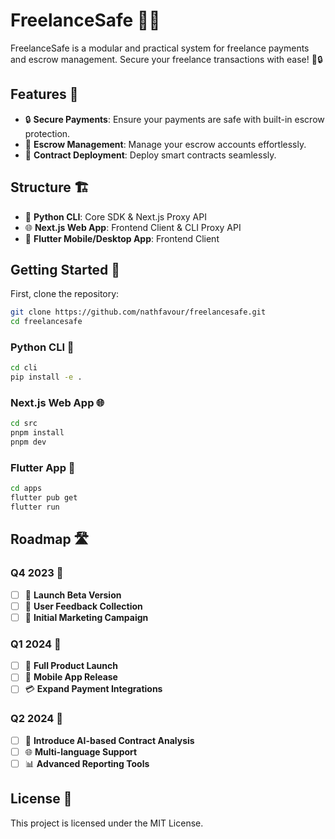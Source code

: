 # FreelanceSafe 🚀✨

FreelanceSafe is a modular and practical system for freelance payments and escrow management. Secure your freelance transactions with ease! 💼🔒

## Features 🌟

- 🔒 **Secure Payments**: Ensure your payments are safe with built-in escrow protection.
- 📜 **Escrow Management**: Manage your escrow accounts effortlessly.
- 📄 **Contract Deployment**: Deploy smart contracts seamlessly.

## Structure 🏗️

- 🐍 **Python CLI**: Core SDK & Next.js Proxy API
- 🌐 **Next.js Web App**: Frontend Client & CLI Proxy API
- 📱 **Flutter Mobile/Desktop App**: Frontend Client

## Getting Started 🚀

First, clone the repository:

```bash
git clone https://github.com/nathfavour/freelancesafe.git
cd freelancesafe
```

### Python CLI 🐍

```bash
cd cli
pip install -e .
```

### Next.js Web App 🌐

```bash
cd src
pnpm install
pnpm dev
```

### Flutter App 📱

```bash
cd apps
flutter pub get
flutter run
```

## Roadmap 🛣️

### Q4 2023 🎯

- [ ] 🚀 **Launch Beta Version**
- [ ] 📝 **User Feedback Collection**
- [ ] 📢 **Initial Marketing Campaign**

### Q1 2024 🎯

- [ ] 🎉 **Full Product Launch**
- [ ] 📱 **Mobile App Release**
- [ ] 💳 **Expand Payment Integrations**

### Q2 2024 🎯

- [ ] 🤖 **Introduce AI-based Contract Analysis**
- [ ] 🌐 **Multi-language Support**
- [ ] 📊 **Advanced Reporting Tools**

## License 📄

This project is licensed under the MIT License.
